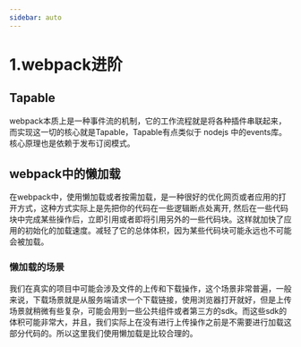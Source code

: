 ```yaml
---
sidebar: auto
---
```


# 1.webpack进阶

## Tapable

webpack本质上是一种事件流的机制，它的工作流程就是将各种插件串联起来，而实现这一切的核心就是Tapable，Tapable有点类似于 nodejs 中的events库。核心原理也是依赖于发布订阅模式。

## webpack中的懒加载

在webpack中，使用懒加载或者按需加载，是一种很好的优化网页或者应用的打开方式，这种方式实际上是先把你的代码在一些逻辑断点处离开, 然后在一些代码块中完成某些操作后，立即引用或者即将引用另外的一些代码块。这样就加快了应用的初始化的加载速度。减轻了它的总体体积，因为某些代码块可能永远也不可能会被加载。

### 懒加载的场景
我们在真实的项目中可能会涉及文件的上传和下载操作，这个场景非常普遍，一般来说，下载场景就是从服务端请求一个下载链接，使用浏览器打开就好，但是上传场景就稍微有些复杂，可能会用到一些公共组件或者第三方的sdk。而这些sdk的体积可能非常大，并且，我们实际上在没有进行上传操作之前是不需要进行加载这部分代码的。所以这里我们使用懒加载是比较合理的。






